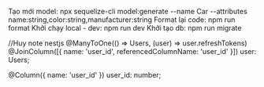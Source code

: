 Tạo mới model: npx sequelize-cli model:generate --name Car --attributes name:string,color:string,manufacturer:string
Format lại code: npm run format
Khởi chạy local - dev: npm run dev
Khởi tạo db: npm run migrate

//Huy note nestjs
@ManyToOne(() => Users, (user) => user.refreshTokens)
@JoinColumn([{ name: 'user_id', referencedColumnName: 'user_id' }])
user: Users;

@Column({ name: 'user_id' })
user_id: number;
